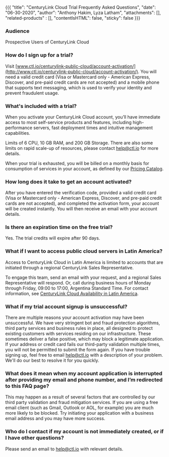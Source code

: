 {{{
  "title": "CenturyLink Cloud Trial Frequently Asked Questions",
  "date": "06-30-2020",
  "author": "Anthony Hakim, Lyza Latham",
  "attachments": [],
  "related-products" : [],
  "contentIsHTML": false,
  "sticky": false
}}}

### Audience

Prospective Users of CenturyLink Cloud

### How do I sign up for a trial?

Visit [www.ctl.io/centurylink-public-cloud/account-activation/](http://www.ctl.io/centurylink-public-cloud/account-activation/). You will need a valid credit card (Visa or Mastercard only - American Express, Discover, and pre-paid credit cards are not accepted) and a mobile phone that supports text messaging, which is used to verify your identity and prevent fraudulent usage.

### What's included with a trial?

When you activate your CenturyLink Cloud account, you’ll have immediate access to most self-service products and features, including high-performance servers, fast deployment times and intuitive management capabilities.

Limits of 6 CPU, 10 GB RAM, and 200 GB Storage. There are also some limits on rapid scale-up of resources, please contact [help@ctl.io](mailto:help@ctl.io) for more details.

When your trial is exhausted, you will be billed on a monthly basis for consumption of services in your account, as defined by our [Pricing Catalog](https://www.ctl.io/pricing).

### How long does it take to get an account activated?

After you have entered the verification code, provided a valid credit card (Visa or Mastercard only - American Express, Discover, and pre-paid credit cards are not accepted), and completed the activation form, your account will be created instantly. You will then receive an email with your account details.

### Is there an expiration time on the free trial?

Yes. The trial credits will expire after 90 days.

### What if I want to access public cloud servers in Latin America?

Access to CenturyLink Cloud in Latin America is limited to accounts that are initiated through a regional CenturyLink Sales Representative.

To engage this team, send an email with your request, and a regional Sales Representative will respond. Or, call during business hours of Monday through Friday, 09:00 to 17:00, Argentina Standard Time. For contact information, see [CenturyLink Cloud Availability in Latin America](http://www.ctl.io/blog/post/cloud-availability-latin-america/).

### What if my trial account signup is unsuccessful?

There are multiple reasons your account activation may have been unsuccessful. We have very stringent bot and fraud protection algorithms, third party services and business rules in place, all designed to protect existing customers with services residing on our infrastructure. These sometimes deliver a false positive, which may block a legitimate application. If your address or credit card fails our third-party validation multiple times, you will not be permitted to submit the form again. If you have trouble signing up, feel free to email [help@ctl.io](mailto:help@ctl.io) with a description of your problem. We'll do our best to resolve it for you quickly.

### What does it mean when my account application is interrupted after providing my email and phone number, and I’m redirected to this FAQ page?

This may happen as a result of several factors that are controlled by our third party validation and fraud mitigation services. If you are using a free email client (such as Gmail, Outlook or AOL, for example) you are much more likely to be blocked. Try initiating your application with a business email address and you may have more success.

### Who do I contact if my account is not immediately created, or if I have other questions?

Please send an email to [help@ctl.io](mailto:help@ctl.io) with relevant details.
